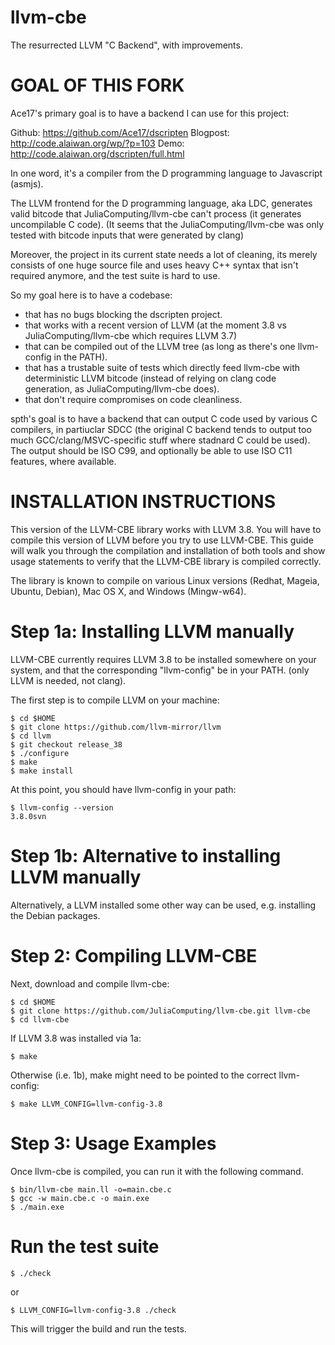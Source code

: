 llvm-cbe
========

The resurrected LLVM "C Backend", with improvements.

GOAL OF THIS FORK
=================

Ace17's primary goal is to have a backend I can use for this project:

Github: https://github.com/Ace17/dscripten
Blogpost: http://code.alaiwan.org/wp/?p=103
Demo: http://code.alaiwan.org/dscripten/full.html

In one word, it's a compiler from the D programming language to Javascript (asmjs).

The LLVM frontend for the D programming language, aka LDC, generates valid bitcode that JuliaComputing/llvm-cbe can't process (it generates uncompilable C code).
(It seems that the JuliaComputing/llvm-cbe was only tested with bitcode inputs that were generated by clang)

Moreover, the project in its current state needs a lot of cleaning, its merely consists of one huge source file and uses heavy C++ syntax that isn't required anymore, and the test suite is hard to use.

So my goal here is to have a codebase:
- that has no bugs blocking the dscripten project.
- that works with a recent version of LLVM (at the moment 3.8 vs JuliaComputing/llvm-cbe which requires LLVM 3.7)
- that can be compiled out of the LLVM tree (as long as there's one llvm-config in the PATH).
- that has a trustable suite of tests which directly feed llvm-cbe with deterministic LLVM bitcode (instead of relying on clang code generation, as JuliaComputing/llvm-cbe does).
- that don't require compromises on code cleanliness.

spth's goal is to have a backend that can output C code used by various C compilers, in partiuclar SDCC (the original C backend tends to output too much GCC/clang/MSVC-specific stuff where stadnard C could be used). The output should be ISO C99, and optionally be able to use ISO C11 features, where available.

INSTALLATION INSTRUCTIONS
=========================

This version of the LLVM-CBE library works with LLVM 3.8. You will have to
compile this version of LLVM before you try to use LLVM-CBE. This
guide will walk you through the compilation and installation of both
tools and show usage statements to verify that the LLVM-CBE library is
compiled correctly.

The library is known to compile on various Linux versions (Redhat,
Mageia, Ubuntu, Debian), Mac OS X, and Windows (Mingw-w64).

Step 1a: Installing LLVM manually
=======================

LLVM-CBE currently requires LLVM 3.8 to be installed somewhere on your system,
and that the corresponding "llvm-config" be in your PATH.
(only LLVM is needed, not clang).

The first step is to compile LLVM on your machine:

```
$ cd $HOME
$ git clone https://github.com/llvm-mirror/llvm
$ cd llvm
$ git checkout release_38
$ ./configure
$ make
$ make install
```

At this point, you should have llvm-config in your path:
```
$ llvm-config --version
3.8.0svn
```

Step 1b: Alternative to installing LLVM manually
=======================

Alternatively, a LLVM installed some other way can be used, e.g. installing the Debian packages.

Step 2: Compiling LLVM-CBE
==========================

Next, download and compile llvm-cbe:
```
$ cd $HOME
$ git clone https://github.com/JuliaComputing/llvm-cbe.git llvm-cbe
$ cd llvm-cbe
```

If LLVM 3.8 was installed via 1a:
```
$ make
```

Otherwise (i.e. 1b), make might need to be pointed to the correct llvm-config:
```
$ make LLVM_CONFIG=llvm-config-3.8
```

Step 3: Usage Examples
======================

Once llvm-cbe is compiled, you can run it with the following command.
```
$ bin/llvm-cbe main.ll -o=main.cbe.c
$ gcc -w main.cbe.c -o main.exe
$ ./main.exe
```

Run the test suite
==================
```
$ ./check
```

or
```
$ LLVM_CONFIG=llvm-config-3.8 ./check
```


This will trigger the build and run the tests.

